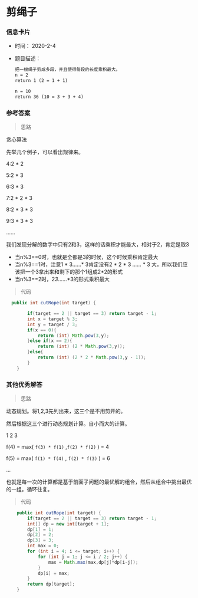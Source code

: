# 剪绳子 

### 信息卡片 

- 时间： 2020-2-4

- 题目描述：

  ```html
  把一根绳子剪成多段，并且使得每段的长度乘积最大。
  n = 2
  return 1 (2 = 1 + 1)
  
  n = 10
  return 36 (10 = 3 + 3 + 4)
  ```

  

### 参考答案

> 思路

贪心算法

先举几个例子，可以看出规律来。

4:2 * 2

5:2 * 3

6:3 * 3

7:2 * 2 * 3

8:2 * 3 * 3

9:3 * 3 * 3

......

我们发现分解的数字中只有2和3，这样的话乘积才能最大，相对于2，肯定是取3

- 当n%3==0时，也就是全都是3的时候，这个时候乘积肯定最大
- 当n%3==1时，注意1 * 3……* 3肯定没有2 * 2 * 3 *……* * 3 大，所以我们应该把一个3拿出来和剩下的那个1组成2*2的形式
- 当n%3==2时，2*3*……*3的形式乘积最大



> 代码

```java
  public int cutRope(int target) {

        if(target == 2 || target == 3) return target - 1;
        int x = target % 3;
        int y = target / 3;
        if(x == 0){
            return (int) Math.pow(3,y);
        }else if(x == 2){
            return (int) (2 * Math.pow(3,y));
        }else{
            return (int) (2 * 2 * Math.pow(3,y - 1));
        }
    }
```



### 其他优秀解答

> 思路

动态规划。将1,2,3先列出来，这三个是不用剪开的。

然后根据这三个进行动态规划计算。自小而大的计算。

1 2 3

f(4) = max( `f(3) * f(1)` ,`f(2) * f(2)` ) = 4

f(5) = max( `f(1) * f(4)` , `f(2) * f(3)` ) = 6

...

也就是每一次的计算都是基于前面子问题的最优解的组合，然后从组合中挑出最优的一组。循环往复。

>代码

```java
    public int cutRope(int target) {
        if(target == 2 || target == 3) return target - 1;
        int[] dp = new int[target + 1];
        dp[1] = 1;
        dp[2] = 2;
        dp[3] = 3;
        int max = 0;
        for (int i = 4; i <= target; i++) {
            for (int j = 1; j <= i / 2; j++) {
                max = Math.max(max,dp[j]*dp[i-j]);
            }
            dp[i] = max;
        }
        return dp[target];
    }
```

 